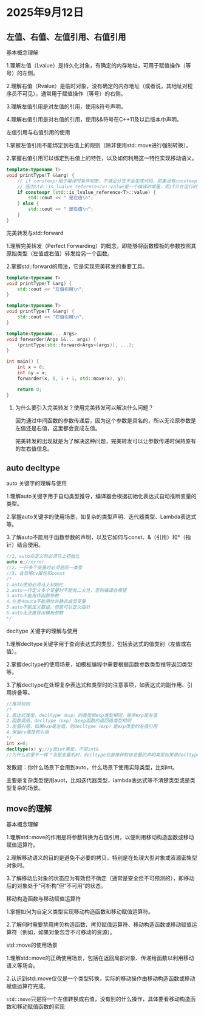 # 2025年9月12日

## 左值、右值、左值引用、右值引用

基本概念理解

1.理解左值（Lvalue）是持久化对象，有确定的内存地址，可用于赋值操作（等号）的左侧。

2.理解右值（Rvalue）是临时对象，没有确定的内存地址（或者说，其地址对程序员不可见），通常用于赋值操作（等号）的右侧。

3.理解左值引用是对左值的引用，使用&符号声明。

4.理解右值引用是对右值的引用，使用&&符号在C++11及以后版本中声明。

左值引用与右值引用的使用

1.掌握左值引用不能绑定到右值上的规则（除非使用std::move进行强制转换）。

2.掌握右值引用可以绑定到右值上的特性，以及如何利用这一特性实现移动语义。

```c++
template<typename T>
void printType(T &&arg) {
    // if constexpr用于编译时条件判断，不满足分支不会生成代码，如果没有constexpr修饰，会编译出错
    // 因为std::is_lvalue_refernce<T>::value是一个编译时常量，而if只在运行时判断
    if constexpr (std::is_lvalue_reference<T>::value) {
        std::cout << " 是左值\n";
    } else {
        std::cout << " 是右值\n";
    }
}
```



完美转发与std::forward

1.理解完美转发（Perfect Forwarding）的概念，即能够将函数模板的参数按照其原始类型（左值或右值）转发给另一个函数。

2.掌握std::forward的用法，它是实现完美转发的重要工具。

```C++
template<typename T>
void printType(T &arg) {
    std::cout << "左值引用\n";
}

template<typename T>
void printType(T &&arg) {
    std::cout << "右值引用\n";
}

template<typename... Args>
void forwarder(Args &&... args) {
    (printType(std::forward<Args>(args)), ...);
}

int main() {
    int x = 0;
    int &y = x;
    forwarder(x, 0, 1 + 1, std::move(x), y);

    return 0;
}
```

1. 为什么要引入完美转发？使用完美转发可以解决什么问题？

   因为通过中间函数的参数传递后，因为这个参数是具名的，所以无论原参数是左值还是右值，这里都会变成左值。

   完美转发的出现就是为了解决这种问题，完美转发可以让参数传递时保持原有的左右值信息。

## auto decltype

auto 关键字的理解与使用

1.理解auto关键字用于自动类型推导，编译器会根据初始化表达式自动推断变量的类型。

2.掌握auto关键字的使用场景，如复杂的类型声明、迭代器类型、Lambda表达式等。

3.了解auto不能用于函数参数的声明，以及它如何与const、&（引用）和*（指针）结合使用。

```C++
//1、auto在定义时必须马上初始化
auto e;//error
//2、一行多个变量时必须是同一类型
//3、会忽略cv属性和const
/*
1.auto使用必须马上初始化
2.auto一行定义多个变量时不能有二义性，否则编译会报错
3.auto不能用作函数参数
4.在类中auto不能用作非静态成员变量
5.auto不能定义数组，但是可以定义指针
6.auto无法推导出模板参数
*/
```



decltype 关键字的理解与使用

1.理解decltype关键字用于查询表达式的类型，包括表达式的值类别（左值或右值）。

2.掌握decltype的使用场景，如模板编程中需要根据函数参数类型推导返回类型等。

3.了解decltype在处理复杂表达式和类型时的注意事项，如表达式的副作用、引用折叠等。

```c++
//推导规则
/*
1.表达式类型，decltype（exp）的类型和exp类型相同，除非exp是左值
2.函数调用，decltype（exp）与exp函数的返回值类型相同
3.左值引用，如果exp是左值，则decltype（exp）是exp类型的左值引用
4.保留cv属性和引用
*/
int x=0;
decltype(x) y;//y是int类型，不是int&
//为什么这里不一样？当是变量名时，decltype会直接获取该变量的声明类型如果是decltype（（x））时，结果就不一样了，此时就会推导表达式结果的类型和值类别，然后添加引用
```

发散题：你什么场景下会用到auto，什么场景下使用实际类型，比如int。

主要是复杂类型使用auot，比如迭代器类型，lambda表达式等不清楚类型或是类型复杂的场景。

## move的理解

基本概念理解

1.理解std::move的作用是将参数转换为右值引用，以便利用移动构造函数或移动赋值运算符。

2.理解移动语义的目的是避免不必要的拷贝，特别是在处理大型对象或资源密集型对象时。

3.了解移动后对象的状态应为有效但不确定（通常是安全但不可预测的），即移动后的对象处于“可析构”但“不可用”的状态。

移动构造函数与移动赋值运算符

1.掌握如何为自定义类型实现移动构造函数和移动赋值运算符。

2.了解何时需要禁用拷贝构造函数、拷贝赋值运算符、移动构造函数或移动赋值运算符（例如，如果对象包含不可移动的资源）。

std::move的使用场景

1.理解std::move的正确使用场景，包括在返回局部对象、传递给函数以利用移动语义等场合。

2.认识到std::move仅仅是一个类型转换，实际的移动操作由移动构造函数或移动赋值运算符完成。

  `std::move`只是将一个左值转换成右值，没有别的什么操作，具体要看移动构造函数和移动赋值函数的实现

